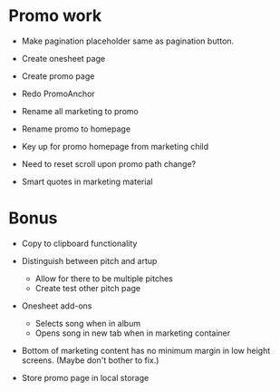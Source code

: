 # Promo work
* Make pagination placeholder same as pagination button.

* Create onesheet page
* Create promo page
* Redo PromoAnchor

* Rename all marketing to promo
* Rename promo to homepage

* Key up for promo homepage from marketing child
* Need to reset scroll upon promo path change?
* Smart quotes in marketing material

# Bonus
* Copy to clipboard functionality

* Distinguish between pitch and artup
    * Allow for there to be multiple pitches
    * Create test other pitch page

* Onesheet add-ons
    * Selects song when in album
    * Opens song in new tab when in marketing container

* Bottom of marketing content has no minimum margin in low height screens. (Maybe don't bother to fix.)

* Store promo page in local storage
